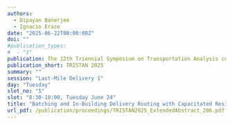 ```yaml
---
authors:
  - Dipayan Banerjee
  - Ignacio Erazo
date: "2025-06-22T00:00:00Z"
doi: ""
#publication_types:
#  - "1"
publication: The 12th Triennial Symposium on Transportation Analysis conference
publication_short: TRISTAN 2025
summary: ""
session: "Last-Mile Delivery 1"
day: "Tuesday"
slot_no: "5"
slot: "8:30-10:00, Tuesday June 24"
title: "Batching and In-Building Delivery Routing with Capacitated Residential Parcel Lockers"
url_pdf: /publication/proceedings/TRISTAN2025_ExtendedAbstract_206.pdf
---
```

